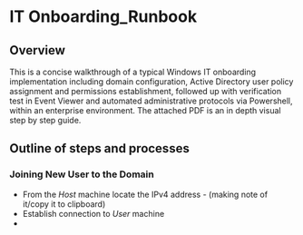 # IT Onboarding_Runbook

## Overview
This is a concise walkthrough of a typical Windows IT onboarding implementation including domain configuration, Active Directory user policy assignment and permissions establishment, followed up with verification test in Event Viewer and automated administrative protocols via Powershell, within an enterprise environment.  The attached PDF is an in depth visual step by step guide.

## Outline of steps and processes

### Joining New User to the Domain
- From the _Host_ machine locate the IPv4 address - (making note of it/copy it to clipboard)
- Establish connection to _User_ machine
- 
